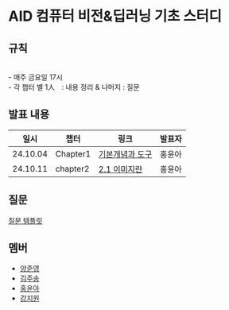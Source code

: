 # AID 컴퓨터 비전&딥러닝 기초 스터디

## 규칙
<br>
- 매주 금요일 17시 <br>
- 각 챕터 별 1人　: 내용 정리 & 나머지 : 질문

## 발표 내용

일시|챕터|링크|발표자
--|--|--|--
24.10.04|Chapter1|[기본개념과 도구](https://colab.research.google.com/drive/15YOxlvXt8QcgVdu_VDuvAmcOLkWoIXo-?usp=sharing)|홍윤아
24.10.11|chapter2|[2.1 이미지란](https://handsomely-guavaberry-1b0.notion.site/2-11ac95f40c5d8024b6d0f2a619388b6a?pvs=4)|홍윤아

## 질문
[질문 템플릿](./question/README.md)

## 멤버

- [양준영](https://github.com/Neibce)
- [김주송](https://github.com/jooiss)
- [홍윤아](https://github.com/YunaHong)
- [강지원](https://github.com/zwo-n)
